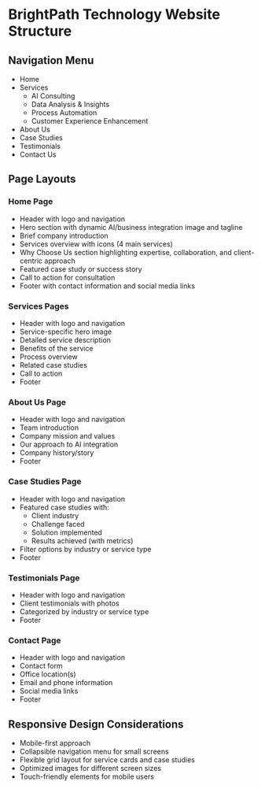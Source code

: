 # BrightPath Technology Website Structure

## Navigation Menu
- Home
- Services
  - AI Consulting
  - Data Analysis & Insights
  - Process Automation
  - Customer Experience Enhancement
- About Us
- Case Studies
- Testimonials
- Contact Us

## Page Layouts

### Home Page
- Header with logo and navigation
- Hero section with dynamic AI/business integration image and tagline
- Brief company introduction
- Services overview with icons (4 main services)
- Why Choose Us section highlighting expertise, collaboration, and client-centric approach
- Featured case study or success story
- Call to action for consultation
- Footer with contact information and social media links

### Services Pages
- Header with logo and navigation
- Service-specific hero image
- Detailed service description
- Benefits of the service
- Process overview
- Related case studies
- Call to action
- Footer

### About Us Page
- Header with logo and navigation
- Team introduction
- Company mission and values
- Our approach to AI integration
- Company history/story
- Footer

### Case Studies Page
- Header with logo and navigation
- Featured case studies with:
  - Client industry
  - Challenge faced
  - Solution implemented
  - Results achieved (with metrics)
- Filter options by industry or service type
- Footer

### Testimonials Page
- Header with logo and navigation
- Client testimonials with photos
- Categorized by industry or service type
- Footer

### Contact Page
- Header with logo and navigation
- Contact form
- Office location(s)
- Email and phone information
- Social media links
- Footer

## Responsive Design Considerations
- Mobile-first approach
- Collapsible navigation menu for small screens
- Flexible grid layout for service cards and case studies
- Optimized images for different screen sizes
- Touch-friendly elements for mobile users
